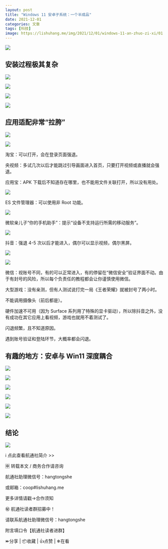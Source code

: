 ```yaml
---
layout: post
title: "Windows 11 安卓子系统：一个半成品"
date: 2021-12-01
categories: 文章
tags: [科技]
image: https://lishuhang.me/img/2021/12/01/windows-11-an-zhuo-zi-xi/01.png
---
```


![](https://lishuhang.me/img/2021/12/01/windows-11-an-zhuo-zi-xi/01.png)

## 安装过程极其复杂

![](https://lishuhang.me/img/2021/12/01/windows-11-an-zhuo-zi-xi/02.png)

![](https://lishuhang.me/img/2021/12/01/windows-11-an-zhuo-zi-xi/03.png)

![](https://lishuhang.me/img/2021/12/01/windows-11-an-zhuo-zi-xi/04.png)

![](https://lishuhang.me/img/2021/12/01/windows-11-an-zhuo-zi-xi/05.png)

## 应用适配非常“拉胯”

![](https://lishuhang.me/img/2021/12/01/windows-11-an-zhuo-zi-xi/06.jpg)

![](https://lishuhang.me/img/2021/12/01/windows-11-an-zhuo-zi-xi/07.jpg)

淘宝：可以打开，会在登录页面强退。

央视频：多试几次以后才能跳过引导画面进入首页，只要打开视频或直播就会强退。

应用宝：APK 下载后不知道存在哪里，也不能用文件关联打开，所以没有用处。

![](https://lishuhang.me/img/2021/12/01/windows-11-an-zhuo-zi-xi/08.png)

ES 文件管理器：可以使用非 Root 功能。

![](https://lishuhang.me/img/2021/12/01/windows-11-an-zhuo-zi-xi/09.png)

微软亲儿子“你的手机助手”：提示“设备不支持运行所需的移动服务”。

![](https://lishuhang.me/img/2021/12/01/windows-11-an-zhuo-zi-xi/10.png)

抖音：强退 4-5 次以后才能进入，偶尔可以显示视频，偶尔黑屏。

![](https://lishuhang.me/img/2021/12/01/windows-11-an-zhuo-zi-xi/11.png)

![](https://lishuhang.me/img/2021/12/01/windows-11-an-zhuo-zi-xi/12.png)

微信：视账号不同，有的可以正常进入，有的停留在“微信安全”验证界面不动。由于有封号的风险，所以每个负责任的教程都会让你谨慎使用微信。

大型游戏：没有亲测，但有人测试说打完一局《王者荣耀》就被封号了两小时。

不能调用摄像头（前后都是）。

硬件加速不可用（因为 Surface 系列用了特殊的显卡驱动），所以除抖音之外，没有成功在其它应用上看视频，游戏也就用不着测试了。

闪退频繁，且不知道原因。

遇到账号验证和登陆环节，大概率都会闪退。

## 有趣的地方：安卓与 Win11 深度耦合

![](https://lishuhang.me/img/2021/12/01/windows-11-an-zhuo-zi-xi/13.png)

![](https://lishuhang.me/img/2021/12/01/windows-11-an-zhuo-zi-xi/14.png)

![](https://lishuhang.me/img/2021/12/01/windows-11-an-zhuo-zi-xi/15.png)

![](https://lishuhang.me/img/2021/12/01/windows-11-an-zhuo-zi-xi/16.png)

![](https://lishuhang.me/img/2021/12/01/windows-11-an-zhuo-zi-xi/17.png)

![](https://lishuhang.me/img/2021/12/01/windows-11-an-zhuo-zi-xi/18.png)

## 结论

![](https://lishuhang.me/img/2021/12/01/windows-11-an-zhuo-zi-xi/19.jpg)

ℹ️ 点此查看航通社简介 >>

🈸 转载本文 / 商务合作请咨询

航通社助理微信号：hangtongshe

或邮箱：coop#lishuhang.me

更多详情请戳→合作须知

㊙ 航通社读者群招募中！

请联系航通社助理微信号：hangtongshe

附言填口令【航通社读者进群】

⏩分享 | 📦收藏 | 👍点赞 | ❄在看